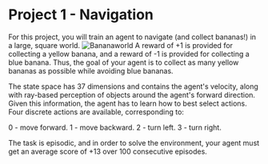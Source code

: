# Project 1 -  Navigation
For this project, you will train an agent to navigate (and collect bananas!) in a large, square world.
![Bananaworld](https://github.com/rasorensen90/Udacity-Deep-RL-nano-degree-Project-1-Navigation/images/bananaworld.gif)
A reward of +1 is provided for collecting a yellow banana, and a reward of -1 is provided for collecting a blue banana. Thus, the goal of your agent is to collect as many yellow bananas as possible while avoiding blue bananas.

The state space has 37 dimensions and contains the agent's velocity, along with ray-based perception of objects around the agent's forward direction. Given this information, the agent has to learn how to best select actions. Four discrete actions are available, corresponding to:

0 - move forward.
1 - move backward.
2 - turn left.
3 - turn right.

The task is episodic, and in order to solve the environment, your agent must get an average score of +13 over 100 consecutive episodes.

